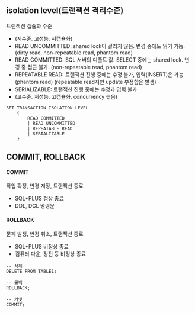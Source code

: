 ## isolation level(트랜잭션 격리수준)
트랜잭션 캡슐화 수준
- (저수준. 고성능. 저캡슐화)
- READ UNCOMMITTED: shared lock이 걸리지 않음. 변경 중에도 읽기 가능. (dirty read, non-repeatable read, phantom read)
- READ COMMITTED: SQL 서버의 디폴트 값. SELECT 중에는 shared lock. 변경 중 접근 불가. (non-repeatable read, phantom read)
- REPEATABLE READ: 트랜잭션 진행 중에는 수정 불가, 입력(INSERT)은 가능 (phantom read) (repeatable read지만 update 부정합은 발생)
- SERIALIZABLE: 트랜잭션 진행 중에는 수정과 입력 불가
- (고수준. 저성능. 고캡슐화. concurrency 높음)

```
SET TRANSACTION ISOLATION LEVEL
    {
        READ COMMITTED
        | READ UNCOMMITTED
        | REPEATABLE READ
        | SERIALIZABLE
    }
```

## COMMIT, ROLLBACK
#### COMMIT
작업 확정, 변경 저장, 트랜잭션 종료
- SQL\*PLUS 정상 종료
- DDL, DCL 명령문
#### ROLLBACK
문제 발생, 변경 취소, 트랜잭션 종료
- SQL\*PLUS 비정상 종료
- 컴퓨터 다운, 정전 등 비정상 종료
```
-- 삭제
DELETE FROM TABLE1;

-- 롤백
ROLLBACK;

-- 커밋
COMMIT;
```
